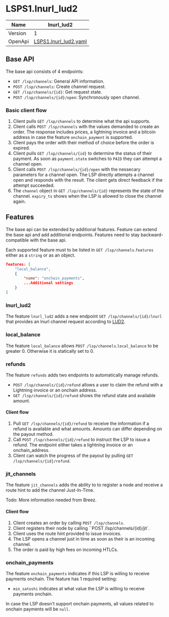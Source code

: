 # LSPS1.lnurl_lud2

| Name    	| lnurl_lud2                                     	|
|---------	|------------------------------------------------	|
| Version 	| 1                                              	|
| OpenApi 	| [LSPS1.lnurl_lud2.yaml](LSPS1.lnurl_lud2.yaml) 	|



## Base API

The base api consists of 4 endpoints:
- `GET /lsp/channels`: General API information.
- `POST /lsp/channels`: Create channel request.
- `GET /lsp/channels/{id}`: Get request state.
- `POST /lsp/channels/{id}/open`: Synchronously open channel.


### Basic client flow

1. Client pulls `GET /lsp/channels` to determine what the api supports.
2. Client calls `POST /lsp/channels` with the values demanded to create an order. The response includes prices, a lightning invoice and a bitcoin address in case the feature `onchain_payment` is supported.
3. Client pays the order with their method of choice before the order is expired.
4. Client pulls `GET /lsp/channels/{id}` to determine the status of their payment. As soon as `payment.state` switches to `PAID` they can attempt a channel open.
5. Client calls `POST /lsp/channels/{id}/open` with the nessecary parameters for a channel open. The LSP directly attempts a channel open and responds with the result. The client gets direct feedback if the attempt succeeded.
6. The `channel` object in `GET /lsp/channels/{id}` represents the state of the channel. `expiry_ts` shows when the LSP is allowed to close the channel again.

## Features

The base api can be extended by additional features. Feature can extend the base api and add additional endpoints. Features need to stay backward-compatible with the base api.

Each supported feature must to be listed in `GET /lsp/channels`.`features` either as a `string` or as an object.

```json
features: [
    "local_balance",
    {
        "name": "onchain_payments",
        ...Additional settings
    }
]
```

### lnurl_lud2

The feature `lnurl_lud2` adds a new endpoint `GET /lsp/channels/{id}/lnurl` that provides an lnurl channel request according to [LUD2](https://github.com/lnurl/luds/blob/luds/02.md).

### local_balance

The feature `local_balance` allows `POST /lsp/channels`.`local_balance` to be greater 0. Otherwise it is statically set to 0.

### refunds

The feature `refunds` adds two endpoints to automatically manage refunds.

- `POST /lsp/channels/{id}/refund` allows a user to claim the refund with a Lightning invoice or an onchain address.
- `GET /lsp/channels/{id}/refund` shows the refund state and available amount.

#### Client flow

1. Pull `GET /lsp/channels/{id}/refund` to receive the information if a refund is available and what amounts. Amounts can differ depending on the payout method.
2. Call `POST /lsp/channels/{id}/refund` to instruct the LSP to issue a refund. The endpoint either takes a lightning invoice or an onchain_address.
3. Client can watch the progress of the payout by pulling `GET /lsp/channels/{id}/refund`.


### jit_channels

The feature `jit_channels` adds the ability to to register a node and receive a route hint to add the channel Just-In-Time.

Todo: More information needed from Breez.

#### Client flow

1. Client creates an order by calling `POST /lsp/channels`.
2. Client registers their node by calling ``POST /lsp/channels/{id}/jit`.
3. Client uses the route hint provided to issue invoices.
4. The LSP opens a channel just in time as soon as their is an incoming channel.
5. The order is paid by high fees on incoming HTLCs.

### onchain_payments

The feature `onchain_payments` indicates if this LSP is willing to receive payments onchain. The feature has 1 required setting:

- `min_satoshi` indicates at what value the LSP is willing to receive payments onchain.

In case the LSP doesn't support onchain payments, all values related to onchain payments will be `null`.


